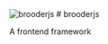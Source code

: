 <img src='https://github.com/hou80houzhu/brooderjs/raw/gh-pages/images/114.png' alt='brooderjs'>
# brooderjs

A frontend framework
